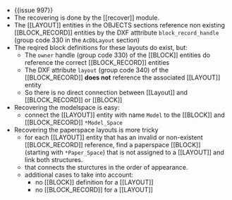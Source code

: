 - {{issue 997}}
- The recovering is done by the [[recover]] module.
- The [[LAYOUT]] entities in the OBJECTS sections reference non existing [[BLOCK_RECORD]] entities by the DXF atttribute `block_record_handle` (group code 330 in the `AcDbLayout` section)
- The reqired block definitions for these layouts do exist, but:
	- The `owner` handle (group code 330) of the [[BLOCK]] entities  do reference the correct [[BLOCK_RECORD]] entities
	- The DXF attribute `layout` (group code 340) of the [[BLOCK_RECORD]] **does not** reference the associated [[LAYOUT]] entity
	- So there is no direct connection between [[Layout]] and [[BLOCK_RECORD]] or [[BLOCK]]
- Recovering the modelspace is easy:
	- connect the [[LAYOUT]] entity with name `Model` to the [[BLOCK]] and [[BLOCK_RECORD]] `*Model_Space`
- Recovering the paperspace layouts is more tricky
	- for each [[LAYOUT]] entity that has an invalid or non-existent [[BLOCK_RECORD]] reference, find a paperspace [[BLOCK]] (starting with `*Paper_Space`) that is not assigned to a [[LAYOUT]] and link both structures.
	- that connects the sturctures in the order of appearance.
	- additional cases to take into account:
		- no [[BLOCK]] definition for a [[LAYOUT]]
		- no [[BLOCK_RECORD]] for a [[LAYOUT]]